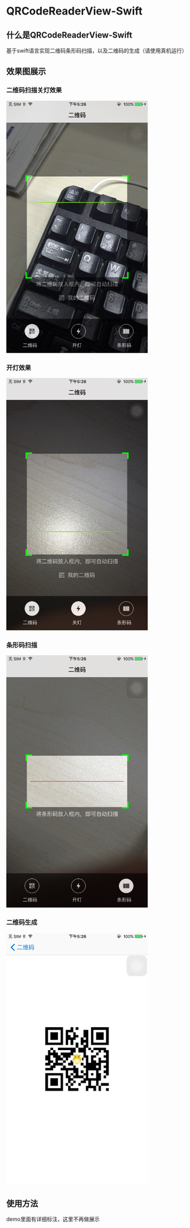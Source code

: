 # QRCodeReaderView-Swift


<html>
<body>
<h2>什么是QRCodeReaderView-Swift</h2>
<p>基于swift语言实现二维码条形码扫描，以及二维码的生成（请使用真机运行）</p>

<h2>效果图展示</h2>

<h3>二维码扫描关灯效果</h3>
<p><img src="picture/IMG_0893.jpg" height="667" width="375"/></p>
<h3>开灯效果</h3>
<p><img src="picture/IMG_0897.jpg" height="667" width="375"/></p>
<h3>条形码扫描</h3>
<p><img src="picture/IMG_0898.jpg" height="667" width="375"/></p>
<h3>二维码生成</h3>
<p><img src="picture/IMG_0895.jpg" height="667" width="375"/></p>


<h2>使用方法</h2>
<p>demo里面有详细标注，这里不再做展示</p>
</body>

</html>